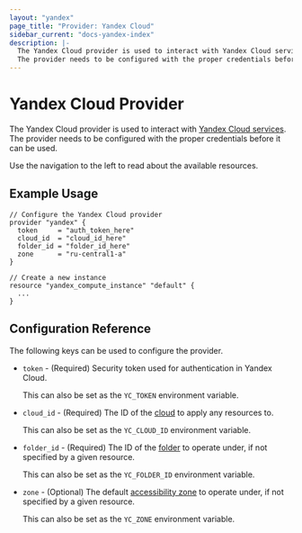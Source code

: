 ```yaml
---
layout: "yandex"
page_title: "Provider: Yandex Cloud"
sidebar_current: "docs-yandex-index"
description: |-
  The Yandex Cloud provider is used to interact with Yandex Cloud services.
  The provider needs to be configured with the proper credentials before it can be used.
---
```


# Yandex Cloud Provider

The Yandex Cloud provider is used to interact with
[Yandex Cloud services](https://cloud.yandex.com/). The provider needs
to be configured with the proper credentials before it can be used.

Use the navigation to the left to read about the available resources.

## Example Usage

```hcl
// Configure the Yandex Cloud provider
provider "yandex" {
  token     = "auth_token_here"
  cloud_id  = "cloud_id_here"
  folder_id = "folder_id_here"
  zone      = "ru-central1-a"
}

// Create a new instance
resource "yandex_compute_instance" "default" {
  ...
}
```

## Configuration Reference

The following keys can be used to configure the provider.

* `token` - (Required) Security token used for authentication in Yandex Cloud.

  This can also be set as the `YC_TOKEN` environment variable.

* `cloud_id` - (Required) The ID of the [cloud][yandex-cloud] to apply any resources to.

  This can also be set as the `YC_CLOUD_ID` environment variable.

* `folder_id` - (Required) The ID of the [folder][yandex-folder] to operate under, if not specified by a given resource.

  This can also be set as the `YC_FOLDER_ID` environment variable.

* `zone` - (Optional) The default [accessibility zone][yandex-zone] to operate under, if not specified by a given resource.

  This can also be set as the `YC_ZONE` environment variable.


[yandex-cloud]: https://cloud.yandex.com/docs/resource-manager/concepts/resources-hierarchy#cloud
[yandex-folder]: https://cloud.yandex.com/docs/resource-manager/concepts/resources-hierarchy#folder
[yandex-zone]: https://cloud.yandex.com/docs/overview/concepts/geo-scope
